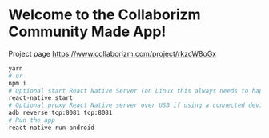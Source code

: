 # Welcome to the Collaborizm Community Made App!

Project page https://www.collaborizm.com/project/rkzcW8oGx

```bash 
yarn 
# or 
npm i
# Optional start React Native Server (on Linux this always needs to happen)
react-native start
# Optional proxy React Native server over USB if using a connected device  
adb reverse tcp:8081 tcp:8081
# Run the app
react-native run-android
```
 
 
 
